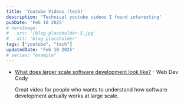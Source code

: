 ```yaml
---
title: 'Youtube Videos (tech)'
description: 'Technical youtube videos I found interesting'
pubDate: 'Feb 10 2025'
# heroImage: 
#   src: '/blog-placeholder-5.jpg'
#   alt: 'blog placeholder'
tags: ["youtube", "tech"]
updatedDate: 'Feb 10 2025'
# series: "example"
---
```


- [What does larger scale software development look like?](https://www.youtube.com/watch?v=Dl-BdxNRUqs) - Web Dev Cody

  Great video for people who wants to understand how software development actually works at large scale.
